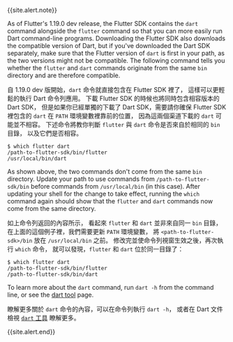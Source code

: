 {{site.alert.note}}

  As of Flutter's 1.19.0 dev release, the Flutter SDK
  contains the `dart` command alongside the `flutter`
  command so that you can more easily run Dart
  command-line programs. Downloading the Flutter SDK
  also downloads the compatible version of Dart,
  but if you've downloaded the Dart SDK separately,
  make sure that the Flutter version of `dart` is
  first in your path, as the two versions might not be compatible.
  The following command tells you whether the `flutter` and `dart`
  commands originate from the same `bin` directory and are
  therefore compatible.

  自 1.19.0 dev 版開始，`dart` 命令就直接包含在 Flutter SDK 裡了，
  這樣可以更輕鬆的執行 Dart 命令列應用。
  下載 Flutter SDK 的時候也將同時包含相容版本的 Dart SDK，
  但是如果你已經單獨的下載了 Dart SDK，需要請你確保
  Flutter SDK 裡包含的 `dart` 在 `PATH` 環境變數裡靠前的位置，
  因為這兩個渠道下載的 `dart` 可能並不相容。
  下述命令將教你判斷 `flutter` 與 `dart` 命令是否來自於相同的 `bin` 目錄，
  以及它們是否相容。

  ```terminal
  $ which flutter dart
  /path-to-flutter-sdk/bin/flutter
  /usr/local/bin/dart
  ```

  As shown above, the two commands don't come from
  the same `bin` directory. Update your path to use
  commands from `/path-to-flutter-sdk/bin` before
  commands from `/usr/local/bin` (in this case).
  After updating your shell for the change to take effect,
  running the `which` command again
  should show that the `flutter` and `dart` commands
  now come from the same directory.

  如上命令列返回的內容所示，
  看起來 `flutter` 和 `dart` 並非來自同一 `bin` 目錄，
  在上面的這個例子裡，我們需要更新 `PATH` 環境變數，
  將 `<path-to-flutter-sdk>/bin` 放在 `/usr/local/bin` 之前。
  修改完並使命令列視窗生效之後，再次執行 `which` 命令，
  就可以發現，`flutter` 和 `dart` 位於同一目錄了：

  ```terminal
  $ which flutter dart
  /path-to-flutter-sdk/bin/flutter
  /path-to-flutter-sdk/bin/dart
  ```

  To learn more about the `dart` command, run `dart -h`
  from the command line, or see the [dart tool][] page.

  瞭解更多關於 `dart` 命令的內容，可以在命令列執行 `dart -h`，
  或者在 Dart 文件檢視 [`dart` 工具][dart tool] 瞭解更多。

{{site.alert.end}}

[dart tool]: {{site.dart-site}}/tools/dart-vm